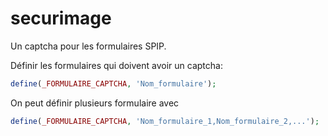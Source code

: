 securimage
==========

Un captcha pour les formulaires SPIP.

Définir les formulaires qui doivent avoir un captcha:

```php
define(_FORMULAIRE_CAPTCHA, 'Nom_formulaire');
```

On peut définir plusieurs formulaire avec

```php
define(_FORMULAIRE_CAPTCHA, 'Nom_formulaire_1,Nom_formulaire_2,...');
```
